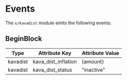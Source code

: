 # Events

The `x/kavadist` module emits the following events:

## BeginBlock

| Type                 | Attribute Key       | Attribute Value |
|----------------------|---------------------|-----------------|
| kavadist             | kava_dist_inflation | {amount}        |
| kavadist             | kava_dist_status    | "inactive"      |
